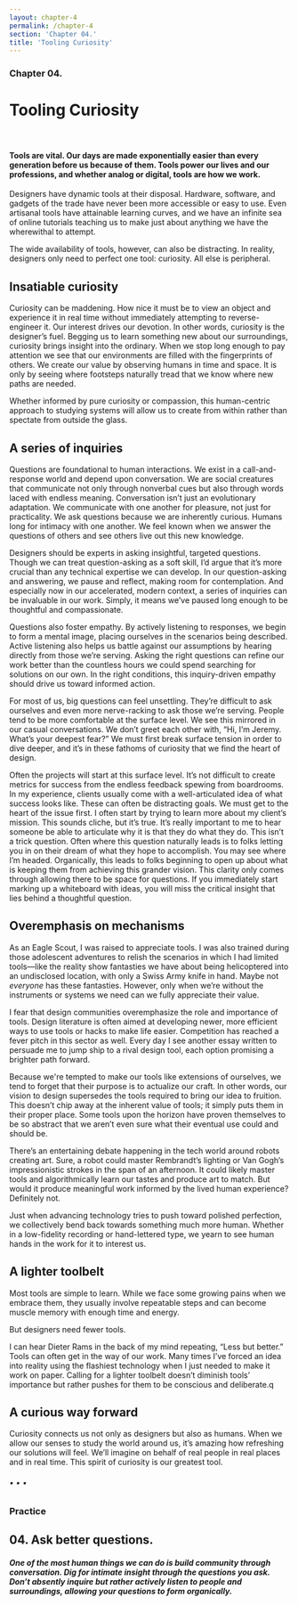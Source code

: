 ```yaml
---
layout: chapter-4
permalink: /chapter-4
section: 'Chapter 04.'
title: 'Tooling Curiosity'
---
```


### Chapter 04.
# Tooling Curiosity

<div class="divider">&nbsp;</div>

#### Tools are vital. Our days are made exponentially easier than every generation before us because of them. Tools power our lives and our professions, and whether analog or digital, tools are how we work.

Designers have dynamic tools at their disposal. Hardware, software, and gadgets of the trade have never been more accessible or easy to use. Even artisanal tools have attainable learning curves, and we have an infinite sea of online tutorials teaching us to make just about anything we have the wherewithal to attempt.

The wide availability of tools, however, can also be distracting. In reality, designers only need to perfect one tool: curiosity. All else is peripheral.


## Insatiable curiosity

Curiosity can be maddening. How nice it must be to view an object and experience it in real time without immediately attempting to reverse-engineer it. Our interest drives our devotion. In other words, curiosity is the designer’s fuel. Begging us to learn something new about our surroundings, curiosity brings insight into the ordinary. When we stop long enough to pay attention we see that our environments are filled with the fingerprints of others. We create our value by observing humans in time and space. It is only by seeing where footsteps naturally tread that we know where new paths are needed.

Whether informed by pure curiosity or compassion, this human-centric approach to studying systems will allow us to create from within rather than spectate from outside the glass.


## A series of inquiries

Questions are foundational to human interactions. We exist in a call-and-response world and depend upon conversation. We are social creatures that communicate not only through nonverbal cues but also through words laced with endless meaning. Conversation isn’t just an evolutionary adaptation. We communicate with one another for pleasure, not just for practicality. We ask questions because we are inherently curious. Humans long for intimacy with one another. We feel known when we answer the questions of others and see others live out this new knowledge.

Designers should be experts in asking insightful, targeted questions. Though we can treat question-asking as a soft skill, I’d argue that it’s more crucial than any technical expertise we can develop. In our question-asking and answering, we pause and reflect, making room for contemplation. And especially now in our accelerated, modern context, a series of inquiries can be invaluable in our work. Simply, it means we’ve paused long enough to be thoughtful and compassionate.

Questions also foster empathy. By actively listening to responses, we begin to form a mental image, placing ourselves in the scenarios being described. Active listening also helps us battle against our assumptions by hearing directly from those we’re serving. Asking the right questions can refine our work better than the countless hours we could spend searching for solutions on our own. In the right conditions, this inquiry-driven empathy should drive us toward informed action.

For most of us, big questions can feel unsettling. They’re difficult to ask ourselves and even more nerve-racking to ask those we’re serving. People tend to be more comfortable at the surface level. We see this mirrored in our casual conversations. We don’t greet each other with, “Hi, I’m Jeremy. What’s your deepest fear?” We must first break surface tension in order to dive deeper, and it’s in these fathoms of curiosity that we find the heart of design.

Often the projects will start at this surface level. It’s not difficult to create metrics for success from the endless feedback spewing from boardrooms. In my experience, clients usually come with a well-articulated idea of what success looks like. These can often be distracting goals. We must get to the heart of the issue first. I often start by trying to learn more about my client’s mission. This sounds cliche, but it’s true. It’s really important to me to hear someone be able to articulate why it is that they do what they do. This isn’t a trick question. Often where this question naturally leads is to folks letting you in on their dream of what they hope to accomplish. You may see where I’m headed. Organically, this leads to folks beginning to open up about what is keeping them from achieving this grander vision. This clarity only comes through allowing there to be space for questions. If you immediately start marking up a whiteboard with ideas, you will miss the critical insight that lies behind a thoughtful question.


## Overemphasis on mechanisms

As an Eagle Scout, I was raised to appreciate tools. I was also trained during those adolescent adventures to relish the scenarios in which I had limited tools—like the reality show fantasties we have about being helicoptered into an undisclosed location, with only a Swiss Army knife in hand. Maybe not *everyone* has these fantasties. However, only when we’re without the instruments or systems we need can we fully appreciate their value.

I fear that design communities overemphasize the role and importance of tools. Design literature is often aimed at developing newer, more efficient ways to use tools or hacks to make life easier. Competition has reached a fever pitch in this sector as well. Every day I see another essay written to persuade me to jump ship to a rival design tool, each option promising a brighter path forward.

Because we're tempted to make our tools like extensions of ourselves, we tend to forget that their purpose is to actualize our craft. In other words, our vision to design supersedes the tools required to bring our idea to fruition. This doesn’t chip away at the inherent value of tools; it simply puts them in their proper place. Some tools upon the horizon have proven themselves to be so abstract that we aren’t even sure what their eventual use could and should be.

There’s an entertaining debate happening in the tech world around robots creating art. Sure, a robot could master Rembrandt’s lighting or Van Gogh’s impressionistic strokes in the span of an afternoon. It could likely master tools and algorithmically learn our tastes and produce art to match. But would it produce meaningful work informed by the lived human experience? Definitely not.

Just when advancing technology tries to push toward polished perfection, we collectively bend back towards something much more human. Whether in a low-fidelity recording or hand-lettered type, we yearn to see human hands in the work for it to interest us. 


## A lighter toolbelt

Most tools are simple to learn. While we face some growing pains when we embrace them, they usually involve repeatable steps and can become muscle memory with enough time and energy. 

But designers need fewer tools. 

I can hear Dieter Rams in the back of my mind repeating, “Less but better.” Tools can often get in the way of our work. Many times I’ve forced an idea into reality using the flashiest technology when I just needed to make it work on paper. Calling for a lighter toolbelt doesn’t diminish tools’ importance but rather pushes for them to be conscious and deliberate.q


## A curious way forward

Curiosity connects us not only as designers but also as humans. When we allow our senses to study the world around us, it’s amazing how refreshing our solutions will feel. We’ll imagine on behalf of real people in real places and in real time. This spirit of curiosity is our greatest tool.


###### • • •

### Practice

## 04. Ask better questions.
##### One of the most human things we can do is build community through conversation. Dig for intimate insight through the questions you ask. Don’t absently inquire but rather actively listen to people and surroundings, allowing your questions to form organically.



